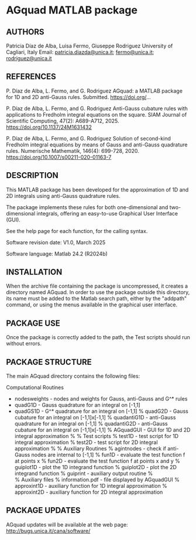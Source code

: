 
AGquad MATLAB package
=====================

AUTHORS
-------

Patricia Díaz de Alba, Luisa Fermo, Giuseppe Rodriguez
       University of Cagliari, Italy
Email: patricia.diazda@unica.it; fermo@unica.it; rodriguez@unica.it


REFERENCES
----------

P. Díaz de Alba, L. Fermo, and G. Rodriguez
AGquad: a MATLAB package for 1D and 2D anti-Gauss rules.
Submitted.
https://doi.org/...
      
P. Díaz de Alba, L. Fermo, and G. Rodriguez
Anti-Gauss cubature rules with applications to Fredholm integral equations on the square.
SIAM Journal of Scientific Computing, 47(2): A689-A712, 2025.
https://doi.org/10.1137/24M1631432

P. Díaz de Alba, L. Fermo, and G. Rodriguez
Solution of second-kind Fredholm integral equations by means of Gauss and anti-Gauss quadrature rules.
Numerische Mathematik, 146(4): 699-728, 2020.
https://doi.org/10.1007/s00211-020-01163-7


DESCRIPTION
-----------

This MATLAB package has been developed for the approximation of 1D 
and 2D integrals using anti-Gauss quadrature rules. 

The package implements these rules for both one-dimensional and two-dimensional
integrals, offering an easy-to-use Graphical User Interface (GUI).

See the help page for each function, for the calling syntax.

Software revision date: V1.0, March 2025

Software language: Matlab 24.2 (R2024b)


INSTALLATION
------------

When the archive file containing the package is uncompressed, it creates a
directory named AGquad. In order to use the package outside this directory,
its name must be added to the Matlab search path, either by the "addpath"
command, or using the menus available in the graphical user interface.


PACKAGE USE
-----------

Once the package is correctly added to the path, the Test scripts should run
without errors.


PACKAGE STRUCTURE
-----------------

The main AGquad directory contains the following files:

Computational Routines
-   nodesweights 	- nodes and weights for Gauss, anti-Gauss and G^* rules
-   quadG1D 		- Gauss quadrature for an integral on [-1,1]
-   quadGS1D        	- G^* quadrature for an integral on [-1,1]
%   quadG2D 		- Gauss cubature for an integral on [-1,1]x[-1,1]
%   quadantiG1D 	- anti-Gauss quadrature for an integral on [-1,1]
%   quadantiG2D 	- anti-Gauss cubature for an integral on [-1,1]x[-1,1]
%   AGquadGUI 		- GUI for 1D and 2D integral approximation
%
% Test scripts
%   test1D 		- test script for 1D integral approximation
%   test2D 		- test script for 2D integral approximation
%
% Auxiliary Routines
%   agintnodes 		- check if anti-Gauss nodes are internal to [-1,1]
%   fun1D 		- evaluate the test function f at points x
%   fun2D 		- evaluate the test function f at points x and y
%   guiplot1D 		- plot the 1D integrand function
%   guiplot2D 		- plot the 2D integrand function
%   guiprint 		- auxiliary output routine
%   
% Auxiliary files
%   information.pdf	- file displayed by AGquadGUI
%   approxint1D 	- auxiliary function for 1D integral approximation
%   approxint2D 	- auxiliary function for 2D integral approximation

  

PACKAGE UPDATES
---------------

AGquad updates will be available at the web page:
http://bugs.unica.it/cana/software/

